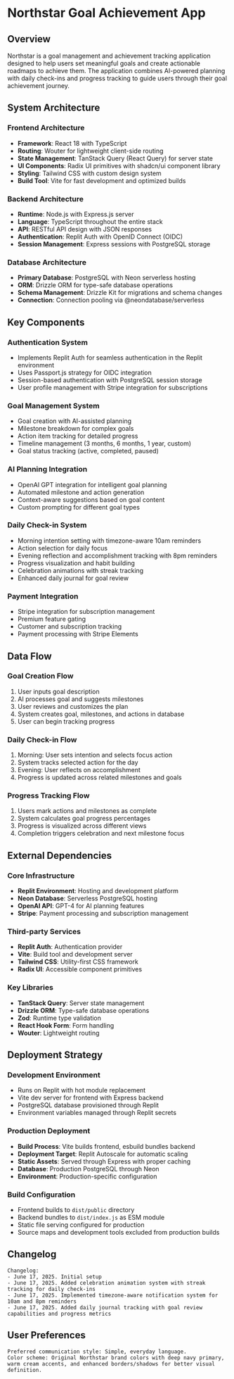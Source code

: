 # Northstar Goal Achievement App

## Overview

Northstar is a goal management and achievement tracking application designed to help users set meaningful goals and create actionable roadmaps to achieve them. The application combines AI-powered planning with daily check-ins and progress tracking to guide users through their goal achievement journey.

## System Architecture

### Frontend Architecture
- **Framework**: React 18 with TypeScript
- **Routing**: Wouter for lightweight client-side routing
- **State Management**: TanStack Query (React Query) for server state
- **UI Components**: Radix UI primitives with shadcn/ui component library
- **Styling**: Tailwind CSS with custom design system
- **Build Tool**: Vite for fast development and optimized builds

### Backend Architecture
- **Runtime**: Node.js with Express.js server
- **Language**: TypeScript throughout the entire stack
- **API**: RESTful API design with JSON responses
- **Authentication**: Replit Auth with OpenID Connect (OIDC)
- **Session Management**: Express sessions with PostgreSQL storage

### Database Architecture
- **Primary Database**: PostgreSQL with Neon serverless hosting
- **ORM**: Drizzle ORM for type-safe database operations
- **Schema Management**: Drizzle Kit for migrations and schema changes
- **Connection**: Connection pooling via @neondatabase/serverless

## Key Components

### Authentication System
- Implements Replit Auth for seamless authentication in the Replit environment
- Uses Passport.js strategy for OIDC integration
- Session-based authentication with PostgreSQL session storage
- User profile management with Stripe integration for subscriptions

### Goal Management System
- Goal creation with AI-assisted planning
- Milestone breakdown for complex goals
- Action item tracking for detailed progress
- Timeline management (3 months, 6 months, 1 year, custom)
- Goal status tracking (active, completed, paused)

### AI Planning Integration
- OpenAI GPT integration for intelligent goal planning
- Automated milestone and action generation
- Context-aware suggestions based on goal content
- Custom prompting for different goal types

### Daily Check-in System
- Morning intention setting with timezone-aware 10am reminders
- Action selection for daily focus
- Evening reflection and accomplishment tracking with 8pm reminders
- Progress visualization and habit building
- Celebration animations with streak tracking
- Enhanced daily journal for goal review

### Payment Integration
- Stripe integration for subscription management
- Premium feature gating
- Customer and subscription tracking
- Payment processing with Stripe Elements

## Data Flow

### Goal Creation Flow
1. User inputs goal description
2. AI processes goal and suggests milestones
3. User reviews and customizes the plan
4. System creates goal, milestones, and actions in database
5. User can begin tracking progress

### Daily Check-in Flow
1. Morning: User sets intention and selects focus action
2. System tracks selected action for the day
3. Evening: User reflects on accomplishment
4. Progress is updated across related milestones and goals

### Progress Tracking Flow
1. Users mark actions and milestones as complete
2. System calculates goal progress percentages
3. Progress is visualized across different views
4. Completion triggers celebration and next milestone focus

## External Dependencies

### Core Infrastructure
- **Replit Environment**: Hosting and development platform
- **Neon Database**: Serverless PostgreSQL hosting
- **OpenAI API**: GPT-4 for AI planning features
- **Stripe**: Payment processing and subscription management

### Third-party Services
- **Replit Auth**: Authentication provider
- **Vite**: Build tool and development server
- **Tailwind CSS**: Utility-first CSS framework
- **Radix UI**: Accessible component primitives

### Key Libraries
- **TanStack Query**: Server state management
- **Drizzle ORM**: Type-safe database operations
- **Zod**: Runtime type validation
- **React Hook Form**: Form handling
- **Wouter**: Lightweight routing

## Deployment Strategy

### Development Environment
- Runs on Replit with hot module replacement
- Vite dev server for frontend with Express backend
- PostgreSQL database provisioned through Replit
- Environment variables managed through Replit secrets

### Production Deployment
- **Build Process**: Vite builds frontend, esbuild bundles backend
- **Deployment Target**: Replit Autoscale for automatic scaling
- **Static Assets**: Served through Express with proper caching
- **Database**: Production PostgreSQL through Neon
- **Environment**: Production-specific configuration

### Build Configuration
- Frontend builds to `dist/public` directory
- Backend bundles to `dist/index.js` as ESM module
- Static file serving configured for production
- Source maps and development tools excluded from production builds

## Changelog

```
Changelog:
- June 17, 2025. Initial setup
- June 17, 2025. Added celebration animation system with streak tracking for daily check-ins
- June 17, 2025. Implemented timezone-aware notification system for 10am and 8pm reminders
- June 17, 2025. Added daily journal tracking with goal review capabilities and progress metrics
```

## User Preferences

```
Preferred communication style: Simple, everyday language.
Color scheme: Original Northstar brand colors with deep navy primary, warm cream accents, and enhanced borders/shadows for better visual definition.
```